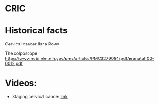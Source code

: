 # CRIC

# Historical facts

Cervical cancer
Ilana Rowy

The colposcope
https://www.ncbi.nlm.nih.gov/pmc/articles/PMC3279084/pdf/prenatal-02-0019.pdf

# Videos:

- Staging cervical cancer [link](https://youtu.be/TzNtTAjp5Ok)
